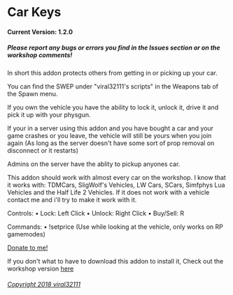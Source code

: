 Car Keys
==========
#### Current Version: 1.2.0

##### Please report any bugs or errors you find in the Issues section or on the workshop comments!

In short this addon protects others from getting in or picking up your car.

You can find the SWEP under "viral32111's scripts" in the Weapons tab of the Spawn menu.

If you own the vehicle you have the ability to lock it, unlock it, drive it and pick it up with your physgun.

If your in a server using this addon and you have bought a car and your game crashes or you leave, the vehicle will still be yours when you join again (As long as the server doesn't have some sort of prop removal on disconnect or it restarts)

Admins on the server have the ablity to pickup anyones car.

This addon should work with almost every car on the workshop. I know that it works with: TDMCars, SligWolf's Vehicles, LW Cars, SCars, Simfphys Lua Vehicles and the Half Life 2 Vehicles. If it does not work with a vehicle contact me and i'll try to make it work with it.

Controls:
• Lock: Left Click
• Unlock: Right Click
• Buy/Sell: R

Commands:
• !setprice <amount> (Use while looking at the vehicle, only works on RP gamemodes)

[Donate to me!](https://www.paypal.com/cgi-bin/webscr?cmd=_s-xclick&hosted_button_id=9UV858ZJN7QWW)

If you don't what to have to download this addon to install it, Check out the workshop version [here](https://steamcommunity.com/sharedfiles/filedetails/?id=864523561)

###### [Copyright 2018 viral32111](https://github.com/viral32111/car-keys/blob/master/LICENCE.txt)
